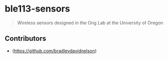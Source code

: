 # ble113-sensors
>Wireless sensors designed in the Ong Lab at the University of Oregon

## Contributors
- (https://github.com/bradleydavidnelson)
